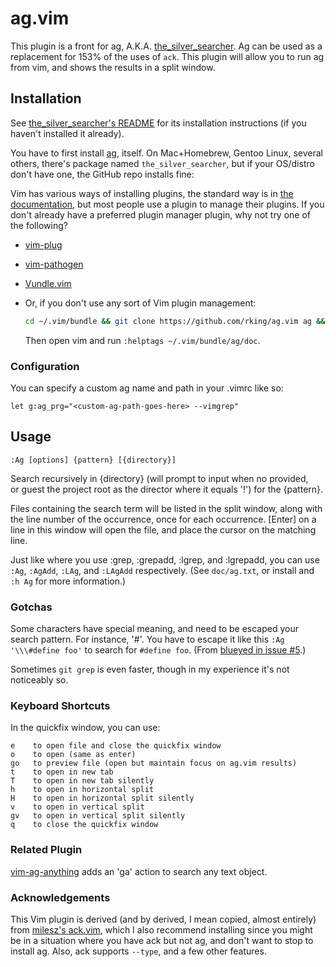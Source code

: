 # ag.vim #

This plugin is a front for ag, A.K.A.
[the_silver_searcher](https://github.com/ggreer/the_silver_searcher).  Ag can
be used as a replacement for 153% of the uses of `ack`.  This plugin will allow
you to run ag from vim, and shows the results in a split window.

## Installation ##

See [the_silver_searcher's README](https://github.com/ggreer/the_silver_searcher#installing) for its installation instructions (if you haven't installed it already).

You have to first install [ag](https://github.com/ggreer/the_silver_searcher), itself. On Mac+Homebrew, Gentoo Linux, several others, there's package named `the_silver_searcher`, but if your OS/distro don't have one, the GitHub repo installs fine:

Vim has various ways of installing plugins, the standard way is in [the documentation](http://vimdoc.sourceforge.net/htmldoc/usr_05.html#plugin), but most people use a plugin to manage their plugins. If you don't already have a preferred plugin manager plugin, why not try one of the following?
- [vim-plug](https://github.com/junegunn/vim-plug#readme)
- [vim-pathogen](https://github.com/tpope/vim-pathogen#readme)
- [Vundle.vim](https://github.com/gmarik/Vundle.vim#readme)
- Or, if you don't use any sort of Vim plugin management:

  ```sh
  cd ~/.vim/bundle && git clone https://github.com/rking/ag.vim ag && echo "set runtimepath^=~/.vim/bundle/ag" >> ~/.vimrc
  ```

  Then open vim and run `:helptags ~/.vim/bundle/ag/doc`.

### Configuration ###

You can specify a custom ag name and path in your .vimrc like so:

    let g:ag_prg="<custom-ag-path-goes-here> --vimgrep"

## Usage ##

    :Ag [options] {pattern} [{directory}]

Search recursively in {directory} (will prompt to input when no provided,   
or guest the project root as the director where it equals '!') for the {pattern}.  

Files containing the search term will be listed in the split window, along with
the line number of the occurrence, once for each occurrence.  [Enter] on a line
in this window will open the file, and place the cursor on the matching line.

Just like where you use :grep, :grepadd, :lgrep, and :lgrepadd, you can use `:Ag`, `:AgAdd`, `:LAg`, and `:LAgAdd` respectively. (See `doc/ag.txt`, or install and `:h Ag` for more information.)

### Gotchas ###

Some characters have special meaning, and need to be escaped your search pattern. For instance, '#'. You have to escape it like this `:Ag '\\\#define foo'` to search for `#define foo`. (From [blueyed in issue #5](https://github.com/mileszs/ack.vim/issues/5).)

Sometimes `git grep` is even faster, though in my experience it's not noticeably so.

### Keyboard Shortcuts ###

In the quickfix window, you can use:

    e    to open file and close the quickfix window
    o    to open (same as enter)
    go   to preview file (open but maintain focus on ag.vim results)
    t    to open in new tab
    T    to open in new tab silently
    h    to open in horizontal split
    H    to open in horizontal split silently
    v    to open in vertical split
    gv   to open in vertical split silently
    q    to close the quickfix window

### Related Plugin ###
[vim-ag-anything](https://github.com/Chun-Yang/vim-ag-anything) adds an 'ga' action to search any text object.

### Acknowledgements ###

This Vim plugin is derived (and by derived, I mean copied, almost entirely)
from [milesz's ack.vim](https://github.com/mileszs/ack.vim), which I also
recommend installing since you might be in a situation where you have ack but
not ag, and don't want to stop to install ag. Also, ack supports `--type`, and
a few other features.
